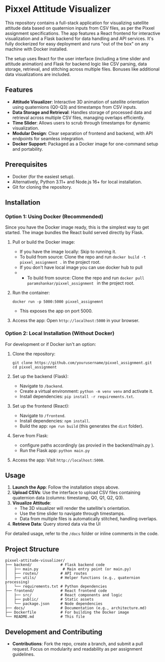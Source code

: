 # Pixxel Attitude Visualizer

This repository contains a full-stack application for visualizing satellite attitude data based on quaternion inputs from CSV files, as per the Pixxel assignment specifications. The app features a React frontend for interactive visualization and a Flask backend for data handling and API services. It's fully dockerized for easy deployment and runs "out of the box" on any machine with Docker installed.

The setup uses React for the user interface (including a time slider and attitude animation) and Flask for backend logic like CSV parsing, data storage, retrieval, and stitching across multiple files. Bonuses like additional data visualizations are included.

## Features

- **Attitude Visualizer**: Interactive 3D animation of satellite orientation using quaternions (Q0-Q3) and timestamps from CSV inputs.
- **Data Storage and Retrieval**: Handles storage of processed data and retrieval across multiple CSV files, managing overlaps efficiently.
- **Time Slider**: Allows users to scrub through timestamps for dynamic visualization.
- **Modular Design**: Clear separation of frontend and backend, with API endpoints for seamless integration.
- **Docker Support**: Packaged as a Docker image for one-command setup and portability.

## Prerequisites

- Docker (for the easiest setup).
- Alternatively, Python 3.11+ and Node.js 16+ for local installation.
- Git for cloning the repository.

## Installation

### Option 1: Using Docker (Recommended)
Since you have the Docker image ready, this is the simplest way to get started. The image bundles the React build served directly by Flask.

1. Pull or build the Docker image:
   - If you have the image locally: Skip to running it.
   - To build from source: Clone the repo and run `docker build -t pixxel_assignment .` in the project root.
   - If you don't have local image you can use docker hub to pull
   - - To build from source: Clone the repo and run `docker pull paramshankar/pixxel_assignment ` in the project root.

2. Run the container:
   ```
   docker run -p 5000:5000 pixxel_assignemnt
   ```
   - This exposes the app on port 5000.

3. Access the app: Open `http://localhost:5000` in your browser.

### Option 2: Local Installation (Without Docker)
For development or if Docker isn't an option:

1. Clone the repository:
   ```
   git clone https://github.com/yourusername/pixxel_assignment.git
   cd pixxel_assignment 
   ```

2. Set up the backend (Flask):
   - Navigate to `/backend`.
   - Create a virtual environment: `python -m venv venv` and activate it.
   - Install dependencies: `pip install -r requirements.txt`.
   
3. Set up the frontend (React):
   - Navigate to `/frontend`.
   - Install dependencies: `npm install`.
   - Build the app: `npm run build` (this generates the `dist` folder).

4. Serve from Flask:
   - configure paths accordingly (as provied in the backend/main.py ).
   - Run the Flask app: `python main.py` 

5. Access the app: Visit `http://localhost:5000`.

## Usage

1. **Launch the App**: Follow the installation steps above.
2. **Upload CSVs**: Use the interface to upload CSV files containing quaternion data (columns: timestamp, Q0, Q1, Q2, Q3).
3. **Visualize Attitude**:
   - The 3D visualizer will render the satellite's orientation.
   - Use the time slider to navigate through timestamps.
   - Data from multiple files is automatically stitched, handling overlaps.
4. **Retrieve Data**: Query stored data via the UI 


For detailed usage, refer to the `/docs` folder or inline comments in the code.

## Project Structure

```
pixxel-attitude-visualizer/
├── backend/             # Flask backend code
│   ├── main.py           # Main entry point (or main.py)
│   ├── routes/          # API routes
│   ├── utils/           # Helper functions (e.g., quaternion processing)
│   └── requirements.txt # Python dependencies
├── frontend/            # React frontend code
│   ├── src/             # React components and logic
│   ├── public/          # Static assets
│   └── package.json     # Node dependencies
├── docs/                # Documentation (e.g., architecture.md)
├── Dockerfile           # For building the Docker image
└── README.md            # This file
```

## Development and Contributing

- **Contributions**: Fork the repo, create a branch, and submit a pull request. Focus on modularity and readability as per assignment guidelines.

